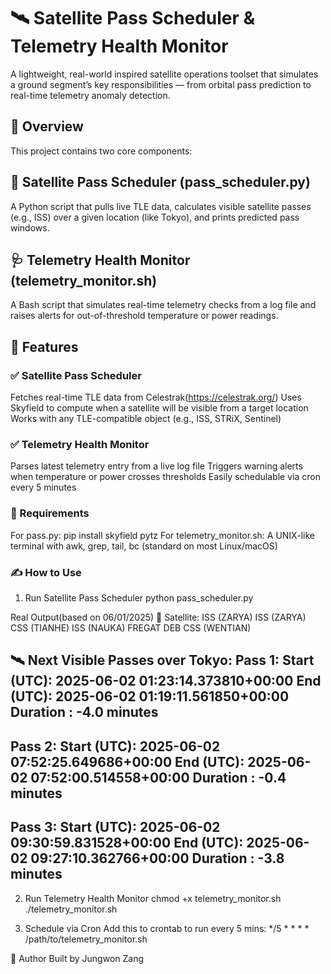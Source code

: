 # 🛰️ Satellite Pass Scheduler & Telemetry Health Monitor
A lightweight, real-world inspired satellite operations toolset that simulates a ground segment’s key responsibilities — from orbital pass prediction to real-time telemetry anomaly detection.

## 🚀 Overview
This project contains two core components:

## 📡 Satellite Pass Scheduler (pass_scheduler.py)
A Python script that pulls live TLE data, calculates visible satellite passes (e.g., ISS) over a given location (like Tokyo), and prints predicted pass windows.

## 🩺 Telemetry Health Monitor (telemetry_monitor.sh)
A Bash script that simulates real-time telemetry checks from a log file and raises alerts for out-of-threshold temperature or power readings.

## 🧠 Features
### ✅ Satellite Pass Scheduler
Fetches real-time TLE data from Celestrak(https://celestrak.org/)
Uses Skyfield to compute when a satellite will be visible from a target location
Works with any TLE-compatible object (e.g., ISS, STRiX, Sentinel)

### ✅ Telemetry Health Monitor
Parses latest telemetry entry from a live log file
Triggers warning alerts when temperature or power crosses thresholds
Easily schedulable via cron every 5 minutes

### 🔧 Requirements
For pass.py: pip install skyfield pytz
For telemetry_monitor.sh: A UNIX-like terminal with awk, grep, tail, bc (standard on most Linux/macOS)

### ✍️ How to Use
1. Run Satellite Pass Scheduler
python pass_scheduler.py

Real Output(based on 06/01/2025)
📡 Satellite: ISS (ZARYA)
ISS (ZARYA)
CSS (TIANHE)
ISS (NAUKA)
FREGAT DEB
CSS (WENTIAN)

🛰️ Next Visible Passes over Tokyo:
Pass 1:
  Start (UTC): 2025-06-02 01:23:14.373810+00:00
  End   (UTC): 2025-06-02 01:19:11.561850+00:00
  Duration   : -4.0 minutes
----------------------------------------
Pass 2:
  Start (UTC): 2025-06-02 07:52:25.649686+00:00
  End   (UTC): 2025-06-02 07:52:00.514558+00:00
  Duration   : -0.4 minutes
----------------------------------------
Pass 3:
  Start (UTC): 2025-06-02 09:30:59.831528+00:00
  End   (UTC): 2025-06-02 09:27:10.362766+00:00
  Duration   : -3.8 minutes
----------------------------------------


2. Run Telemetry Health Monitor
chmod +x telemetry_monitor.sh
./telemetry_monitor.sh


3. Schedule via Cron
Add this to crontab to run every 5 mins:
*/5 * * * * /path/to/telemetry_monitor.sh

🙌 Author
Built by Jungwon Zang




